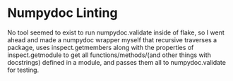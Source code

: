 # Numpydoc Linting

No tool seemed to exist to run numpydoc.validate inside of flake, so I went
ahead and made a numpydoc wrapper myself that recursive traverses a package,
uses inspect.getmembers along with the properties of inspect.getmodule to get
all functions/methods/(and other things with docstrings) defined in a module,
and passes them all to numpydoc.validate for testing.
